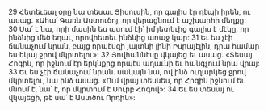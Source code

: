 29 Հետեւեալ օրը նա տեսաւ Յիսուսին, որ գալիս էր դէպի իրեն, ու ասաց. «Ահա՛ Գառն Աստուծոյ, որ վերացնում է աշխարհի մեղքը: 30 Սա՛ է նա, որի մասին ես ասում էի՝ իմ յետեւից գալիս է մէկը, որ ինձնից մեծ եղաւ, որովհետեւ ինձնից առաջ կար: 31 Եւ ես չէի ճանաչում նրան, բայց որպէսզի յայտնի լինի Իսրայէլին, դրա համար ես եկայ ջրով մկրտելու»: 32 Յովհաննէսը վկայեց եւ ասաց. «Տեսայ Հոգին, որ իջնում էր երկնքից որպէս աղաւնի եւ հանգչում նրա վրայ: 33 Եւ ես չէի ճանաչում նրան. սակայն նա, ով ինձ ուղարկեց ջրով մկրտելու, նա ինձ ասաց. «Ում վրայ տեսնես, որ Հոգին իջնում եւ մնում է, նա՛ է, որ մկրտում է Սուրբ Հոգով»: 34 Եւ ես տեսայ ու վկայեցի, թէ սա՛ է Աստծու Որդին»:
